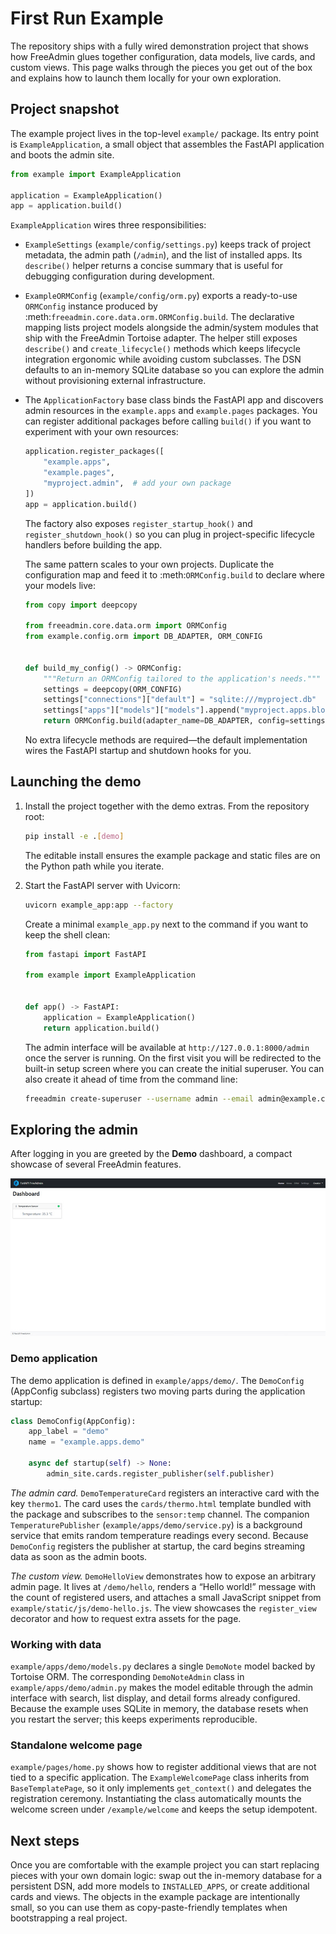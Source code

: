 # First Run Example

The repository ships with a fully wired demonstration project that shows how
FreeAdmin glues together configuration, data models, live cards, and custom
views. This page walks through the pieces you get out of the box and explains
how to launch them locally for your own exploration.

## Project snapshot

The example project lives in the top-level `example/` package. Its entry point is
`ExampleApplication`, a small object that assembles the FastAPI application and
boots the admin site.

```python
from example import ExampleApplication

application = ExampleApplication()
app = application.build()
```

`ExampleApplication` wires three responsibilities:

* `ExampleSettings` (`example/config/settings.py`) keeps track of project
  metadata, the admin path (`/admin`), and the list of installed apps. Its
  `describe()` helper returns a concise summary that is useful for debugging
  configuration during development.
* `ExampleORMConfig` (`example/config/orm.py`) exports a ready-to-use
  `ORMConfig` instance produced by :meth:`freeadmin.core.data.orm.ORMConfig.build`. The
  declarative mapping lists project models alongside the admin/system modules
  that ship with the FreeAdmin Tortoise adapter. The helper still exposes
  `describe()` and `create_lifecycle()` methods which keeps lifecycle
  integration ergonomic while avoiding custom subclasses. The DSN defaults to an
  in-memory SQLite database so you can explore the admin without provisioning
  external infrastructure.
* The `ApplicationFactory` base class binds the FastAPI app and discovers admin
  resources in the `example.apps` and `example.pages` packages. You can register
  additional packages before calling `build()` if you want to experiment with
  your own resources:

  ```python
  application.register_packages([
      "example.apps",
      "example.pages",
      "myproject.admin",  # add your own package
  ])
  app = application.build()
  ```

  The factory also exposes `register_startup_hook()` and
  `register_shutdown_hook()` so you can plug in project-specific lifecycle
  handlers before building the app.

  The same pattern scales to your own projects. Duplicate the configuration map
  and feed it to :meth:`ORMConfig.build` to declare where your models live:

  ```python
  from copy import deepcopy

  from freeadmin.core.data.orm import ORMConfig
  from example.config.orm import DB_ADAPTER, ORM_CONFIG


  def build_my_config() -> ORMConfig:
      """Return an ORMConfig tailored to the application's needs."""
      settings = deepcopy(ORM_CONFIG)
      settings["connections"]["default"] = "sqlite:///myproject.db"
      settings["apps"]["models"]["models"].append("myproject.apps.blog.models")
      return ORMConfig.build(adapter_name=DB_ADAPTER, config=settings)
  ```

  No extra lifecycle methods are required—the default implementation wires the
  FastAPI startup and shutdown hooks for you.

## Launching the demo

1. Install the project together with the demo extras. From the repository root:

   ```bash
   pip install -e .[demo]
   ```

   The editable install ensures the example package and static files are on the
   Python path while you iterate.

2. Start the FastAPI server with Uvicorn:

   ```bash
   uvicorn example_app:app --factory
   ```

   Create a minimal `example_app.py` next to the command if you want to keep the
   shell clean:

   ```python
   from fastapi import FastAPI

   from example import ExampleApplication


   def app() -> FastAPI:
       application = ExampleApplication()
       return application.build()
   ```

   The admin interface will be available at `http://127.0.0.1:8000/admin` once
   the server is running. On the first visit you will be redirected to the
   built-in setup screen where you can create the initial superuser. You can
   also create it ahead of time from the command line:

   ```bash
   freeadmin create-superuser --username admin --email admin@example.com
   ```

## Exploring the admin

After logging in you are greeted by the **Demo** dashboard, a compact showcase of
several FreeAdmin features.


![Demo dashboard preview](images/scr-1.jpg)

### Demo application

The demo application is defined in `example/apps/demo/`. The `DemoConfig`
(AppConfig subclass) registers two moving parts during the application startup:

```python
class DemoConfig(AppConfig):
    app_label = "demo"
    name = "example.apps.demo"

    async def startup(self) -> None:
        admin_site.cards.register_publisher(self.publisher)
```

*The admin card.* `DemoTemperatureCard` registers an interactive card with the
key `thermo1`. The card uses the `cards/thermo.html` template bundled with the
package and subscribes to the `sensor:temp` channel. The companion
`TemperaturePublisher` (`example/apps/demo/service.py`) is a background service
that emits random temperature readings every second. Because `DemoConfig`
registers the publisher at startup, the card begins streaming data as soon as the
admin boots.

*The custom view.* `DemoHelloView` demonstrates how to expose an arbitrary admin
page. It lives at `/demo/hello`, renders a “Hello world!” message with the count
of registered users, and attaches a small JavaScript snippet from
`example/static/js/demo-hello.js`. The view showcases the `register_view`
decorator and how to request extra assets for the page.

### Working with data

`example/apps/demo/models.py` declares a single `DemoNote` model backed by
Tortoise ORM. The corresponding `DemoNoteAdmin` class in
`example/apps/demo/admin.py` makes the model editable through the admin interface
with search, list display, and detail forms already configured. Because the
example uses SQLite in memory, the database resets when you restart the server;
this keeps experiments reproducible.

### Standalone welcome page

`example/pages/home.py` shows how to register additional views that are not tied
to a specific application. The `ExampleWelcomePage` class inherits from
`BaseTemplatePage`, so it only implements `get_context()` and delegates the
registration ceremony. Instantiating the class automatically mounts the welcome
screen under `/example/welcome` and keeps the setup idempotent.

## Next steps

Once you are comfortable with the example project you can start replacing pieces
with your own domain logic: swap out the in-memory database for a persistent DSN,
add more models to `INSTALLED_APPS`, or create additional cards and views. The
objects in the example package are intentionally small, so you can use them as
copy-paste-friendly templates when bootstrapping a real project.
